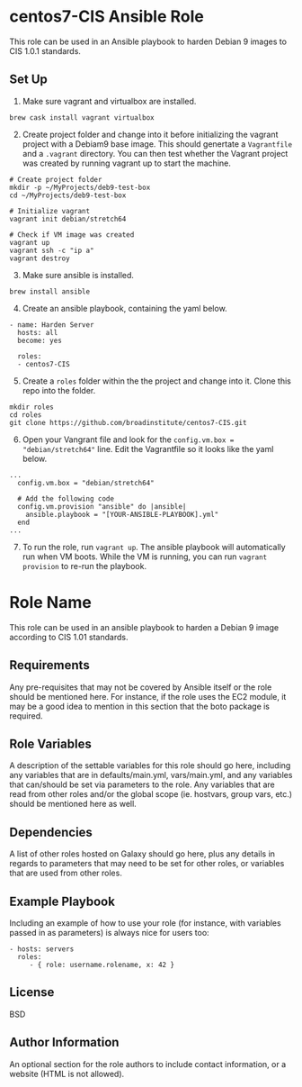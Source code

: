 # centos7-CIS Ansible Role

This role can be used in an Ansible playbook to harden Debian 9 images to CIS 1.0.1 standards.

## Set Up

1. Make sure vagrant and virtualbox are installed.
```
brew cask install vagrant virtualbox
```

2. Create project folder and change into it before initializing the vagrant project with a Debiam9 base image. This should genertate a `Vagrantfile` and a `.vagrant` directory. You can then test whether the Vagrant project was created by running vagrant up to start the machine.

```
# Create project folder
mkdir -p ~/MyProjects/deb9-test-box
cd ~/MyProjects/deb9-test-box

# Initialize vagrant 
vagrant init debian/stretch64

# Check if VM image was created
vagrant up
vagrant ssh -c "ip a"
vagrant destroy
```
3. Make sure ansible is installed.
```
brew install ansible
```
4. Create an ansible playbook, containing the yaml below.
```
- name: Harden Server
  hosts: all
  become: yes

  roles:
  - centos7-CIS
```
5. Create a `roles` folder within the the project and change into it. Clone this repo into the folder.
```
mkdir roles
cd roles
git clone https://github.com/broadinstitute/centos7-CIS.git
```
6. Open your Vangrant file and look for the `config.vm.box = "debian/stretch64"` line. Edit the Vagrantfile so it looks like the yaml below.
```
...
  config.vm.box = "debian/stretch64"
  
  # Add the following code
  config.vm.provision "ansible" do |ansible|
    ansible.playbook = "[YOUR-ANSIBLE-PLAYBOOK].yml"
  end
...
```
7. To run the role, run `vagrant up`. The ansible playbook will automatically run when VM boots. While the VM is running, you can run `vagrant provision` to re-run the playbook.

Role Name
=========

This role can be used in an ansible playbook to harden a Debian 9 image according to CIS 1.01 standards.

Requirements
------------

Any pre-requisites that may not be covered by Ansible itself or the role should be mentioned here. For instance, if the role uses the EC2 module, it may be a good idea to mention in this section that the boto package is required.

Role Variables
--------------

A description of the settable variables for this role should go here, including any variables that are in defaults/main.yml, vars/main.yml, and any variables that can/should be set via parameters to the role. Any variables that are read from other roles and/or the global scope (ie. hostvars, group vars, etc.) should be mentioned here as well.

Dependencies
------------

A list of other roles hosted on Galaxy should go here, plus any details in regards to parameters that may need to be set for other roles, or variables that are used from other roles.

Example Playbook
----------------

Including an example of how to use your role (for instance, with variables passed in as parameters) is always nice for users too:

    - hosts: servers
      roles:
         - { role: username.rolename, x: 42 }

License
-------

BSD

Author Information
------------------

An optional section for the role authors to include contact information, or a website (HTML is not allowed).
